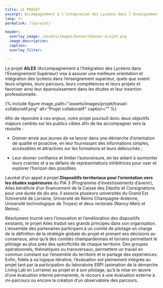 ```yaml
---
title: LE PROJET
excerpt: Accompagnement à l'intégration des Lycéens dans l'Enseignement Supérieur (AILES)
lang: fr
permalink: /leprojet/

header:
  overlay_image: /assets/images/banner/banner-projet.png
  image_description: 
  caption: 
  overlay_filter: 

---
```


Le projet **AILES** (Accompagnement à l’Intégration des Lycéens dans l’Enseignement Supérieur) vise à assurer une meilleure orientation et intégration des lycéens dans l’enseignement supérieur, quels que soient leurs origines, leurs parcours, leurs compétences et leurs projets et favoriser ainsi leur épanouissement dans les études et leur insertion professionnelle.  

{% include figure image_path="/assets/images/projet/travail-collaboratif.png" alt="Projet collaboratif" caption="" %} 


Afin de répondre à ces enjeux, notre projet poursuit donc deux objectifs majeurs centrés sur les publics cibles afin de les accompagner vers la réussite : 

+ Donner envie aux jeunes de se lancer dans une démarche d’orientation de qualité et proactive, en leur fournissant des informations simples, accessibles et attractives sur les formations et leurs débouchés ;

+ Leur donner confiance et limiter l’autocensure, en les aidant à surmonter leurs craintes et à se défaire de représentations inhibitrices pour oser et explorer l’horizon des possibles. 


Lauréat d’un appel à projet **Dispositifs territoriaux pour l’orientation vers les études supérieures** du PIA 3 (Programme d’investissements d’avenir), Ailes bénéficie d’un financement de la Caisse des Dépôts et Consignations pour une durée de dix ans. Il associe plusieurs universités du Grand Est (Université de Lorraine, Université de Reims Champagne-Ardenne, Université technologique de Troyes) et deux rectorats (Nancy-Metz et Reims).

Résolument tourné vers l’innovation et l’amélioration des dispositifs existants, le projet Ailes traduit ses grands principes dans son organisation. L’ensemble des partenaires participent à un comité de pilotage en charge de la définition de la stratégie globale du projet et prenant ses décisions au consensus, ainsi qu’à des comités champardennais et lorrains permettant le pilotage au plus près des spécificités de chaque territoire. Des groupes opérationnels, thématiques ou transversaux, permettent un travail en commun constant sur l’ensemble du territoire et le partage des expériences. Enfin, fidèle à sa logique itérative, l’évaluation est pleinement intégrée au projet tant par la participation du laboratoire ERPI (animation de la démarche Living Lab en Lorraine) au projet et à son pilotage, qu’à la mise en œuvre d’une évaluation interne permanente, le recours à une évaluation externe à mi-parcours ou encore la création d’un observatoire des parcours. 
